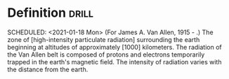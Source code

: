 # Definition <span class="tag" tag-name="drill"><span class="smallcaps">drill</span></span>

SCHEDULED: \<2021-01-18 Mon> (For James A. Van Allen, 1915 - .) The zone
of \[high-intensity particulate radiation\] surrounding the earth
beginning at altitudes of approximately \[1000\] kilometers. The
radiation of the Van Allen belt is composed of protons and electrons
temporarily trapped in the earth's magnetic field. The intensity of
radiation varies with the distance from the earth.
